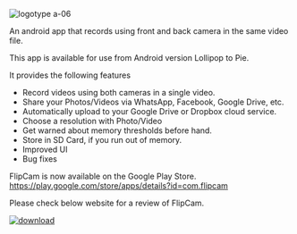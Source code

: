 ![logotype a-06](https://user-images.githubusercontent.com/36028424/39978128-50b7e3ca-5771-11e8-9b03-b699b5eb6bf8.png)

An android app that records using front and back camera in the same video file.

This app is available for use from Android version Lollipop to Pie.

It provides the following features
<ul>
  <li>Record videos using both cameras in a single video.</li>
  <li>Share your Photos/Videos via WhatsApp, Facebook, Google Drive, etc.</li>
  <li>Automatically upload to your Google Drive or Dropbox cloud service.</li>  
  <li>Choose a resolution with Photo/Video</li>
  <li>Get warned about memory thresholds before hand.</li>
  <li>Store in SD Card, if you run out of memory.</li>
  <li>Improved UI</li>
  <li>Bug fixes</li>
  </ul>
 
 FlipCam is now available on the Google Play Store.
 <br>
 https://play.google.com/store/apps/details?id=com.flipcam
 
 Please check below website for a review of FlipCam.
 
 <a href="https://taimienphi.vn" title="download"><img src="https://taimienphi.vn/Images/bn/reviewed/tmp2.png" title="awarded 5 Stars at Taimienphi" alt="download" /></a>

